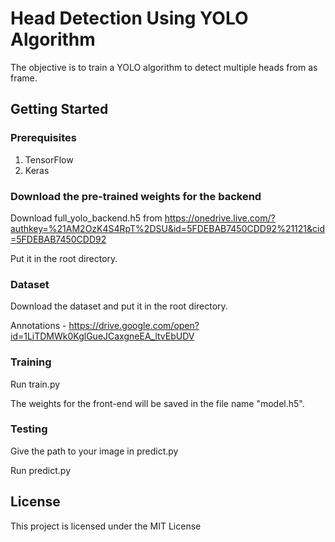 # Head Detection Using YOLO Algorithm
The objective is to train a YOLO algorithm to detect multiple heads from as frame.

## Getting Started
### Prerequisites
1. TensorFlow
2. Keras

### Download the pre-trained weights for the backend
Download full_yolo_backend.h5 from https://onedrive.live.com/?authkey=%21AM2OzK4S4RpT%2DSU&id=5FDEBAB7450CDD92%21121&cid=5FDEBAB7450CDD92

Put it in the root directory.
### Dataset
 Download the dataset and put it in the root directory.
 
 Annotations - https://drive.google.com/open?id=1LiTDMWk0KglGueJCaxgneEA_ltvEbUDV
 
### Training
Run train.py

The weights for the front-end will be saved in the file name "model.h5".

### Testing
Give the path to your image in predict.py

Run predict.py

## License
This project is licensed under the MIT License 

